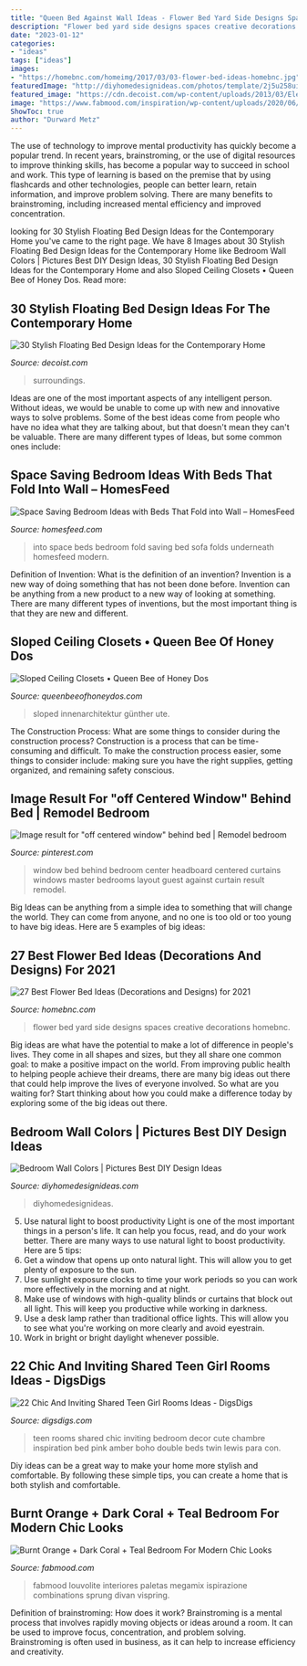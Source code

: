 ```yaml
---
title: "Queen Bed Against Wall Ideas - Flower Bed Yard Side Designs Spaces Creative Decorations Homebnc"
description: "Flower bed yard side designs spaces creative decorations homebnc"
date: "2023-01-12"
categories:
- "ideas"
tags: ["ideas"]
images:
- "https://homebnc.com/homeimg/2017/03/03-flower-bed-ideas-homebnc.jpg"
featuredImage: "http://diyhomedesignideas.com/photos/template/2j5u258uixuixtvzaskj.jpeg"
featured_image: "https://cdn.decoist.com/wp-content/uploads/2013/03/Elegant-bedroom-with-a-stylish-floating-bed.jpg"
image: "https://www.fabmood.com/inspiration/wp-content/uploads/2020/06/burnt-orange-teal-bedroom-color-547x1024.jpg"
ShowToc: true
author: "Durward Metz"
---
```



The use of technology to improve mental productivity has quickly become a popular trend. In recent years, brainstroming, or the use of digital resources to improve thinking skills, has become a popular way to succeed in school and work. This type of learning is based on the premise that by using flashcards and other technologies, people can better learn, retain information, and improve problem solving. There are many benefits to brainstroming, including increased mental efficiency and improved concentration.

	

		
looking for 30 Stylish Floating Bed Design Ideas for the Contemporary Home you've came to the right page. We have 8 Images about 30 Stylish Floating Bed Design Ideas for the Contemporary Home like Bedroom Wall Colors | Pictures Best DIY Design Ideas, 30 Stylish Floating Bed Design Ideas for the Contemporary Home and also Sloped Ceiling Closets • Queen Bee of Honey Dos. Read more:
		
    
## 30 Stylish Floating Bed Design Ideas For The Contemporary Home

<img loading=lazy src="https://cdn.decoist.com/wp-content/uploads/2013/03/Elegant-bedroom-with-a-stylish-floating-bed.jpg" onerror="this.onerror=null;this.src='https://tse3.mm.bing.net/th?id=OIP.XBMqbpTdenD48uwJnUbPJwHaHK&amp;pid=15.1';" alt="30 Stylish Floating Bed Design Ideas for the Contemporary Home">

_Source: decoist.com_

>surroundings. 

	

Ideas are one of the most important aspects of any intelligent person. Without ideas, we would be unable to come up with new and innovative ways to solve problems. Some of the best ideas come from people who have no idea what they are talking about, but that doesn't mean they can't be valuable. There are many different types of Ideas, but some common ones include:

    
## Space Saving Bedroom Ideas With Beds That Fold Into Wall – HomesFeed

<img loading=lazy src="https://homesfeed.com/wp-content/uploads/2015/07/modern-bed-that-folds-into-wall-in-combination-with-loveseat-sofa-underneath-plus-rack-and-modern-rug-on-white-flooring.jpg" onerror="this.onerror=null;this.src='https://tse3.mm.bing.net/th?id=OIP.c2VW64_cR42c10Hz3Vj0nwHaGn&amp;pid=15.1';" alt="Space Saving Bedroom Ideas with Beds That Fold into Wall – HomesFeed">

_Source: homesfeed.com_

>into space beds bedroom fold saving bed sofa folds underneath homesfeed modern. 

	

Definition of Invention: What is the definition of an invention?
Invention is a new way of doing something that has not been done before. Invention can be anything from a new product to a new way of looking at something. There are many different types of inventions, but the most important thing is that they are new and different.

    
## Sloped Ceiling Closets • Queen Bee Of Honey Dos

<img loading=lazy src="https://st.hzcdn.com/simgs/30d13eba0363dac5_8-7613/contemporary-closet.jpg" onerror="this.onerror=null;this.src='https://tse4.mm.bing.net/th?id=OIP.mvCV2KbZ3I6x2vDNYtUyzwHaLH&amp;pid=15.1';" alt="Sloped Ceiling Closets • Queen Bee of Honey Dos">

_Source: queenbeeofhoneydos.com_

>sloped innenarchitektur günther ute. 

	

The Construction Process: What are some things to consider during the construction process?
Construction is a process that can be time-consuming and difficult. To make the construction process easier, some things to consider include: making sure you have the right supplies, getting organized, and remaining safety conscious.

    
## Image Result For &quot;off Centered Window&quot; Behind Bed | Remodel Bedroom

<img loading=lazy src="https://i.pinimg.com/736x/4a/7f/f3/4a7ff35a4ca52da31fda53fe3c359133--window-behind-bed.jpg" onerror="this.onerror=null;this.src='https://tse4.mm.bing.net/th?id=OIP.xDijqx5G2dupY3ZjxfWgIAHaHa&amp;pid=15.1';" alt="Image result for &quot;off centered window&quot; behind bed | Remodel bedroom">

_Source: pinterest.com_

>window bed behind bedroom center headboard centered curtains windows master bedrooms layout guest against curtain result remodel. 

	

Big Ideas can be anything from a simple idea to something that will change the world. They can come from anyone, and no one is too old or too young to have big ideas. Here are 5 examples of big ideas: 

    
## 27 Best Flower Bed Ideas (Decorations And Designs) For 2021

<img loading=lazy src="https://homebnc.com/homeimg/2017/03/03-flower-bed-ideas-homebnc.jpg" onerror="this.onerror=null;this.src='https://tse2.mm.bing.net/th?id=OIP.aQa4jYt5pmlBbeVqIa7XEAHaLG&amp;pid=15.1';" alt="27 Best Flower Bed Ideas (Decorations and Designs) for 2021">

_Source: homebnc.com_

>flower bed yard side designs spaces creative decorations homebnc. 

	

Big ideas are what have the potential to make a lot of difference in people's lives. They come in all shapes and sizes, but they all share one common goal: to make a positive impact on the world. From improving public health to helping people achieve their dreams, there are many big ideas out there that could help improve the lives of everyone involved. So what are you waiting for? Start thinking about how you could make a difference today by exploring some of the big ideas out there.

    
## Bedroom Wall Colors | Pictures Best DIY Design Ideas

<img loading=lazy src="http://diyhomedesignideas.com/photos/template/2j5u258uixuixtvzaskj.jpeg" onerror="this.onerror=null;this.src='https://tse1.mm.bing.net/th?id=OIP.hnEwabpS8iZMGjomJWFaxgHaE8&amp;pid=15.1';" alt="Bedroom Wall Colors | Pictures Best DIY Design Ideas">

_Source: diyhomedesignideas.com_

>diyhomedesignideas. 

	

5) Use natural light to boost productivity
Light is one of the most important things in a person's life. It can help you focus, read, and do your work better. There are many ways to use natural light to boost productivity. Here are 5 tips:
1) Get a window that opens up onto natural light. This will allow you to get plenty of exposure to the sun.
2) Use sunlight exposure clocks to time your work periods so you can work more effectively in the morning and at night.
3) Make use of windows with high-quality blinds or curtains that block out all light. This will keep you productive while working in darkness.
4) Use a desk lamp rather than traditional office lights. This will allow you to see what you're working on more clearly and avoid eyestrain.
5) Work in bright or bright daylight whenever possible.

    
## 22 Chic And Inviting Shared Teen Girl Rooms Ideas - DigsDigs

<img loading=lazy src="http://www.digsdigs.com/photos/chic-and-inviting-shared-teen-girl-rooms-ideas-9.jpg" onerror="this.onerror=null;this.src='https://tse3.mm.bing.net/th?id=OIP.e0NqyXjCYGQRCPBqq5_5LQHaJq&amp;pid=15.1';" alt="22 Chic And Inviting Shared Teen Girl Rooms Ideas - DigsDigs">

_Source: digsdigs.com_

>teen rooms shared chic inviting bedroom decor cute chambre inspiration bed pink amber boho double beds twin lewis para con. 

	

Diy ideas can be a great way to make your home more stylish and comfortable. By following these simple tips, you can create a home that is both stylish and comfortable.

    
## Burnt Orange + Dark Coral + Teal Bedroom For Modern Chic Looks

<img loading=lazy src="https://www.fabmood.com/inspiration/wp-content/uploads/2020/06/burnt-orange-teal-bedroom-color-547x1024.jpg" onerror="this.onerror=null;this.src='https://tse3.mm.bing.net/th?id=OIP.C0ri-B95YusNyqsjR3NXKgHaN3&amp;pid=15.1';" alt="Burnt Orange + Dark Coral + Teal Bedroom For Modern Chic Looks">

_Source: fabmood.com_

>fabmood louvolite interiores paletas megamix ispirazione combinations sprung divan vispring. 

	

Definition of brainstroming: How does it work?
Brainstroming is a mental process that involves rapidly moving objects or ideas around a room. It can be used to improve focus, concentration, and problem solving. Brainstroming is often used in business, as it can help to increase efficiency and creativity.


